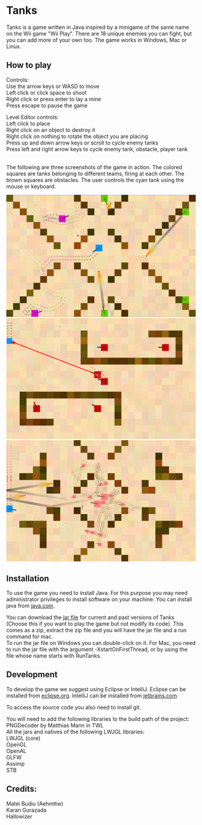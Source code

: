 # Tanks

Tanks is a game written in Java inspired by a minigame of the same name on the Wii game "Wii Play".
There are 18 unique enemies you can fight, but you can add more of your own too.
The game works in Windows, Mac or Linux.

## How to play

Controls: <br>
Use the arrow keys or WASD to move<br>
Left click or click space to shoot<br>
Right click or press enter to lay a mine<br>
Press escape to pause the game<br>

Level Editor controls:<br>
Left click to place<br>
Right click on an object to destroy it<br>
Right click on nothing to rotate the object you are placing<br>
Press up and down arrow keys or scroll to cycle enemy tanks<br>
Press left and right arrow keys to cycle enemy tank, obstacle, player tank<br><br>

The following are three screenshots of the game in action.  The colored squares are
tanks belonging to different teams, firing at each other.  The brown squares are
obstacles.  The user controls the cyan tank using the mouse or keyboard.

![Gameplay](screenshot1.PNG)
![Gameplay](screenshot2.PNG)
![Gameplay](screenshot3.PNG)

## Installation

To use the game you need to install Java.  For this purpose you may need
administrator privileges to install software on your machine.  You can install java 
from [java.com](https://java.com/download).

You can download the [jar file](https://1drv.ms/u/s!AnwBrt306BrJ-ltbmsJuG2pZdfVk?e=dNsY3z) for current and past versions of Tanks (Choose this if you want to play the game but not modify its code).
This comes as a zip, extract the zip file and you will have the jar file and a run command for mac.  
To run the jar file on Windows you can double-click on it. For Mac, you need to run the jar file with the
argument -XstartOnFirstThread, or by using the file whose name starts with RunTanks.

## Development

To develop the game we suggest using Eclipse or IntelliJ.  Eclipse can be installed from 
[eclipse.org](http://www.eclipse.org/downloads/).  IntelliJ can be installed from 
[jetbrains.com](https://www.jetbrains.com/idea/download/)<br>

To access the source code you also need to install git.<br>

You will need to add the following libraries to the build path of the project: <br>
PNGDecoder by Matthias Mann in TWL<br>
All the jars and natives of the following LWJGL libraries:<br>
LWJGL (core)<br>
OpenGL<br>
OpenAL<br>
GLFW<br>
Assimp<br>
STB<br>

## Credits:

Matei Budiu (Aehmttw)<br>
Karan Gurazada<br>
Hallowizer
